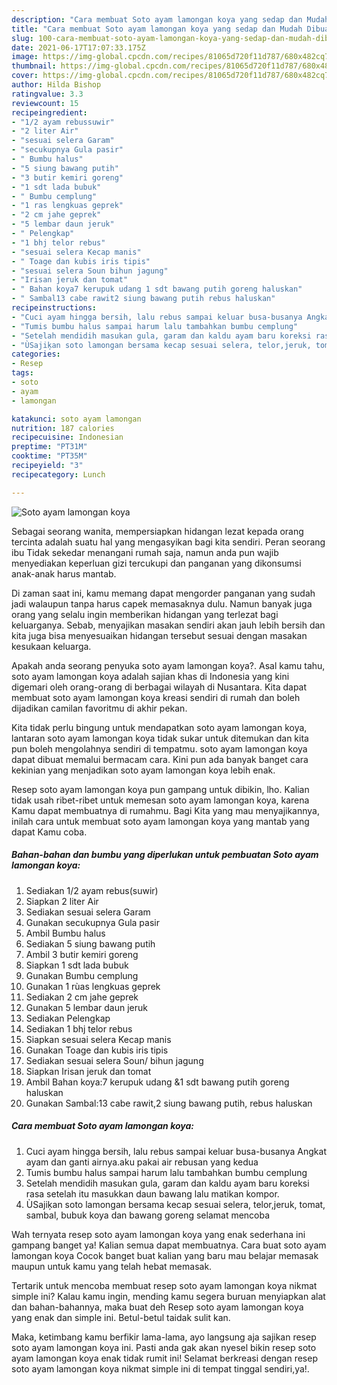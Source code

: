 ```yaml
---
description: "Cara membuat Soto ayam lamongan koya yang sedap dan Mudah Dibuat"
title: "Cara membuat Soto ayam lamongan koya yang sedap dan Mudah Dibuat"
slug: 100-cara-membuat-soto-ayam-lamongan-koya-yang-sedap-dan-mudah-dibuat
date: 2021-06-17T17:07:33.175Z
image: https://img-global.cpcdn.com/recipes/81065d720f11d787/680x482cq70/soto-ayam-lamongan-koya-foto-resep-utama.jpg
thumbnail: https://img-global.cpcdn.com/recipes/81065d720f11d787/680x482cq70/soto-ayam-lamongan-koya-foto-resep-utama.jpg
cover: https://img-global.cpcdn.com/recipes/81065d720f11d787/680x482cq70/soto-ayam-lamongan-koya-foto-resep-utama.jpg
author: Hilda Bishop
ratingvalue: 3.3
reviewcount: 15
recipeingredient:
- "1/2 ayam rebussuwir"
- "2 liter Air"
- "sesuai selera Garam"
- "secukupnya Gula pasir"
- " Bumbu halus"
- "5 siung bawang putih"
- "3 butir kemiri goreng"
- "1 sdt lada bubuk"
- " Bumbu cemplung"
- "1 ras lengkuas geprek"
- "2 cm jahe geprek"
- "5 lembar daun jeruk"
- " Pelengkap"
- "1 bhj telor rebus"
- "sesuai selera Kecap manis"
- " Toage dan kubis iris tipis"
- "sesuai selera Soun bihun jagung"
- "Irisan jeruk dan tomat"
- " Bahan koya7 kerupuk udang 1 sdt bawang putih goreng haluskan"
- " Sambal13 cabe rawit2 siung bawang putih rebus haluskan"
recipeinstructions:
- "Cuci ayam hingga bersih, lalu rebus sampai keluar busa-busanya Angkat ayam dan ganti airnya.aku pakai air rebusan yang kedua"
- "Tumis bumbu halus sampai harum lalu tambahkan bumbu cemplung"
- "Setelah mendidih masukan gula, garam dan kaldu ayam baru koreksi rasa setelah itu masukkan daun bawang lalu matikan kompor."
- "ÙSajiķan soto lamongan bersama kecap sesuai selera, telor,jeruk, tomat, sambal, bubuk koya dan bawang goreng selamat mencoba"
categories:
- Resep
tags:
- soto
- ayam
- lamongan

katakunci: soto ayam lamongan 
nutrition: 187 calories
recipecuisine: Indonesian
preptime: "PT31M"
cooktime: "PT35M"
recipeyield: "3"
recipecategory: Lunch

---
```



![Soto ayam lamongan koya](https://img-global.cpcdn.com/recipes/81065d720f11d787/680x482cq70/soto-ayam-lamongan-koya-foto-resep-utama.jpg)

Sebagai seorang wanita, mempersiapkan hidangan lezat kepada orang tercinta adalah suatu hal yang mengasyikan bagi kita sendiri. Peran seorang ibu Tidak sekedar menangani rumah saja, namun anda pun wajib menyediakan keperluan gizi tercukupi dan panganan yang dikonsumsi anak-anak harus mantab.

Di zaman  saat ini, kamu memang dapat mengorder panganan yang sudah jadi walaupun tanpa harus capek memasaknya dulu. Namun banyak juga orang yang selalu ingin memberikan hidangan yang terlezat bagi keluarganya. Sebab, menyajikan masakan sendiri akan jauh lebih bersih dan kita juga bisa menyesuaikan hidangan tersebut sesuai dengan masakan kesukaan keluarga. 



Apakah anda seorang penyuka soto ayam lamongan koya?. Asal kamu tahu, soto ayam lamongan koya adalah sajian khas di Indonesia yang kini digemari oleh orang-orang di berbagai wilayah di Nusantara. Kita dapat membuat soto ayam lamongan koya kreasi sendiri di rumah dan boleh dijadikan camilan favoritmu di akhir pekan.

Kita tidak perlu bingung untuk mendapatkan soto ayam lamongan koya, lantaran soto ayam lamongan koya tidak sukar untuk ditemukan dan kita pun boleh mengolahnya sendiri di tempatmu. soto ayam lamongan koya dapat dibuat memalui bermacam cara. Kini pun ada banyak banget cara kekinian yang menjadikan soto ayam lamongan koya lebih enak.

Resep soto ayam lamongan koya pun gampang untuk dibikin, lho. Kalian tidak usah ribet-ribet untuk memesan soto ayam lamongan koya, karena Kamu dapat membuatnya di rumahmu. Bagi Kita yang mau menyajikannya, inilah cara untuk membuat soto ayam lamongan koya yang mantab yang dapat Kamu coba.

<!--inarticleads1-->

##### Bahan-bahan dan bumbu yang diperlukan untuk pembuatan Soto ayam lamongan koya:

1. Sediakan 1/2 ayam rebus(suwir)
1. Siapkan 2 liter Air
1. Sediakan sesuai selera Garam
1. Gunakan secukupnya Gula pasir
1. Ambil  Bumbu halus
1. Sediakan 5 siung bawang putih
1. Ambil 3 butir kemiri goreng
1. Siapkan 1 sdt lada bubuk
1. Gunakan  Bumbu cemplung
1. Gunakan 1 rùas lengkuas geprek
1. Sediakan 2 cm jahe geprek
1. Gunakan 5 lembar daun jeruk
1. Sediakan  Pelengkap
1. Sediakan 1 bhj telor rebus
1. Siapkan sesuai selera Kecap manis
1. Gunakan  Toage dan kubis iris tipis
1. Sediakan sesuai selera Soun/ bihun jagung
1. Siapkan Irisan jeruk dan tomat
1. Ambil  Bahan koya:7 kerupuk udang &amp;1 sdt bawang putih goreng haluskan
1. Gunakan  Sambal:13 cabe rawit,2 siung bawang putih, rebus haluskan




<!--inarticleads2-->

##### Cara membuat Soto ayam lamongan koya:

1. Cuci ayam hingga bersih, lalu rebus sampai keluar busa-busanya Angkat ayam dan ganti airnya.aku pakai air rebusan yang kedua
1. Tumis bumbu halus sampai harum lalu tambahkan bumbu cemplung
1. Setelah mendidih masukan gula, garam dan kaldu ayam baru koreksi rasa setelah itu masukkan daun bawang lalu matikan kompor.
1. ÙSajiķan soto lamongan bersama kecap sesuai selera, telor,jeruk, tomat, sambal, bubuk koya dan bawang goreng selamat mencoba




Wah ternyata resep soto ayam lamongan koya yang enak sederhana ini gampang banget ya! Kalian semua dapat membuatnya. Cara buat soto ayam lamongan koya Cocok banget buat kalian yang baru mau belajar memasak maupun untuk kamu yang telah hebat memasak.

Tertarik untuk mencoba membuat resep soto ayam lamongan koya nikmat simple ini? Kalau kamu ingin, mending kamu segera buruan menyiapkan alat dan bahan-bahannya, maka buat deh Resep soto ayam lamongan koya yang enak dan simple ini. Betul-betul taidak sulit kan. 

Maka, ketimbang kamu berfikir lama-lama, ayo langsung aja sajikan resep soto ayam lamongan koya ini. Pasti anda gak akan nyesel bikin resep soto ayam lamongan koya enak tidak rumit ini! Selamat berkreasi dengan resep soto ayam lamongan koya nikmat simple ini di tempat tinggal sendiri,ya!.

